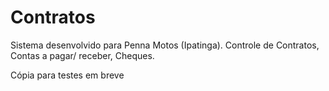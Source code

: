 # Contratos

Sistema desenvolvido para Penna Motos (Ipatinga). Controle de Contratos, Contas a pagar/ receber, Cheques.

Cópia para testes em breve
